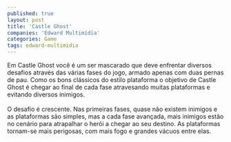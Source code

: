 ```yaml
---
published: true
layout: post
title: 'Castle Ghost'
companies: 'Edward Multimídia'
categories: Game
tags: edward-multimidia
---
```

Em Castle Ghost voc&ecirc; &eacute; um ser mascarado que deve enfrentar diversos desafios atrav&eacute;s das v&aacute;rias fases do jogo, armado apenas com duas pernas de pau. Como os bons cl&aacute;ssicos do estilo plataforma o objetivo de Castle Ghost &eacute; chegar ao final de cada fase atravesando muitas plataformas e evitando diversos inimigos.<br /><br />O desafio &eacute; crescente. Nas primeiras fases, quase n&atilde;o existem inimigos e as plataformas s&atilde;o simples, mas a cada fase avan&ccedil;ada, mais inimigos est&atilde;o no cen&aacute;rio para atrapalhar o her&oacute;i a chegar ao seu destino. As plataformas tornam-se mais perigosas, com mais fogo e grandes v&aacute;cuos entre elas.